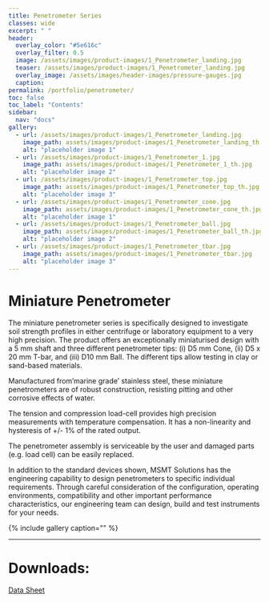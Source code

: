 ```yaml
---
title: Penetrometer Series
classes: wide
excerpt: " "
header:
  overlay_color: "#5e616c"
  overlay_filter: 0.5
  image: /assets/images/product-images/1_Penetrometer_landing.jpg
  teaser: /assets/images/product-images/1_Penetrometer_landing.jpg
  overlay_image: /assets/images/header-images/pressure-gauges.jpg
  caption:
permalink: /portfolio/penetrometer/
toc: false
toc_label: "Contents"
sidebar:
  nav: "docs"
gallery:
  - url: /assets/images/product-images/1_Penetrometer_landing.jpg
    image_path: assets/images/product-images/1_Penetrometer_landing_th.jpg
    alt: "placeholder image 1"
  - url: /assets/images/product-images/1_Penetrometer_1.jpg
    image_path: assets/images/product-images/1_Penetrometer_1_th.jpg
    alt: "placeholder image 2"
  - url: /assets/images/product-images/1_Penetrometer_top.jpg
    image_path: assets/images/product-images/1_Penetrometer_top_th.jpg
    alt: "placeholder image 3"
  - url: /assets/images/product-images/1_Penetrometer_cone.jpg
    image_path: assets/images/product-images/1_Penetrometer_cone_th.jpg
    alt: "placeholder image 1"
  - url: /assets/images/product-images/1_Penetrometer_ball.jpg
    image_path: assets/images/product-images/1_Penetrometer_ball_th.jpg
    alt: "placeholder image 2"
  - url: /assets/images/product-images/1_Penetrometer_tbar.jpg
    image_path: assets/images/product-images/1_Penetrometer_tbar.jpg
    alt: "placeholder image 3"
---
```

# Miniature Penetrometer

The miniature penetrometer series is specifically designed to investigate soil strength profiles in either centrifuge or laboratory equipment to a very high precision. The product offers an exceptionally miniaturised design with a 5 mm shaft and three different penetrometer tips: (i) D5 mm Cone, (ii) D5 x 20 mm T-bar, and (iii) D10 mm Ball. The different tips allow testing in clay or sand-based materials.

Manufactured from’marine grade’ stainless steel, these miniature penetrometers are of robust construction, resisting pitting and other corrosive effects of water.

The tension and compression load-cell provides high precision measurements with temperature compensation. It has a non-linearity and hysteresis of +/- 1% of the rated output.

The penetrometer assembly is serviceable by the user and damaged parts (e.g. load cell) can be easily replaced.

In addition to the standard devices shown, MSMT Solutions has the engineering capability to design penetrometers to specific individual requirements. Through careful consideration of the configuration, operating environments, compatibility and other important performance characteristics, our engineering team can design, build and test instruments for your needs.

{% include gallery caption="" %}

---
# Downloads:

[Data Sheet](/assets/pdfs/PenetrometerDatasheet-MSMTSolutions.pdf)


